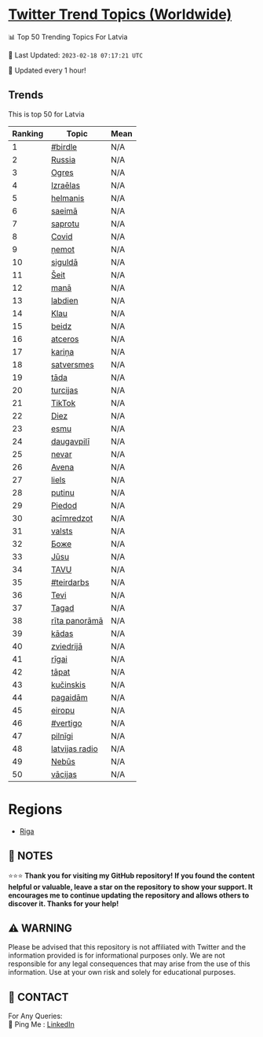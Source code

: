 [Twitter Trend Topics (Worldwide)](https://github.com/ErcinDedeoglu/Twitter-Trend-Topics)
==========


📊 Top 50 Trending Topics For Latvia

📆 Last Updated: `2023-02-18 07:17:21 UTC`

🔧 Updated every 1 hour!


## Trends

This is top 50 for Latvia

| Ranking | Topic | Mean |
| ------- | ------------ | ------------ |
| 1 | [#birdle](http://twitter.com/search?q=%23birdle) | N/A |
| 2 | [Russia](http://twitter.com/search?q=Russia) | N/A |
| 3 | [Ogres](http://twitter.com/search?q=Ogres) | N/A |
| 4 | [Izraēlas](http://twitter.com/search?q=Izra%c4%93las) | N/A |
| 5 | [helmanis](http://twitter.com/search?q=helmanis) | N/A |
| 6 | [saeimā](http://twitter.com/search?q=saeim%c4%81) | N/A |
| 7 | [saprotu](http://twitter.com/search?q=saprotu) | N/A |
| 8 | [Covid](http://twitter.com/search?q=Covid) | N/A |
| 9 | [ņemot](http://twitter.com/search?q=%c5%86emot) | N/A |
| 10 | [siguldā](http://twitter.com/search?q=siguld%c4%81) | N/A |
| 11 | [Šeit](http://twitter.com/search?q=%c5%a0eit) | N/A |
| 12 | [manā](http://twitter.com/search?q=man%c4%81) | N/A |
| 13 | [labdien](http://twitter.com/search?q=labdien) | N/A |
| 14 | [Klau](http://twitter.com/search?q=Klau) | N/A |
| 15 | [beidz](http://twitter.com/search?q=beidz) | N/A |
| 16 | [atceros](http://twitter.com/search?q=atceros) | N/A |
| 17 | [kariņa](http://twitter.com/search?q=kari%c5%86a) | N/A |
| 18 | [satversmes](http://twitter.com/search?q=satversmes) | N/A |
| 19 | [tāda](http://twitter.com/search?q=t%c4%81da) | N/A |
| 20 | [turcijas](http://twitter.com/search?q=turcijas) | N/A |
| 21 | [TikTok](http://twitter.com/search?q=TikTok) | N/A |
| 22 | [Diez](http://twitter.com/search?q=Diez) | N/A |
| 23 | [esmu](http://twitter.com/search?q=esmu) | N/A |
| 24 | [daugavpilī](http://twitter.com/search?q=daugavpil%c4%ab) | N/A |
| 25 | [nevar](http://twitter.com/search?q=nevar) | N/A |
| 26 | [Avena](http://twitter.com/search?q=Avena) | N/A |
| 27 | [liels](http://twitter.com/search?q=liels) | N/A |
| 28 | [putinu](http://twitter.com/search?q=putinu) | N/A |
| 29 | [Piedod](http://twitter.com/search?q=Piedod) | N/A |
| 30 | [acīmredzot](http://twitter.com/search?q=ac%c4%abmredzot) | N/A |
| 31 | [valsts](http://twitter.com/search?q=valsts) | N/A |
| 32 | [Боже](http://twitter.com/search?q=%d0%91%d0%be%d0%b6%d0%b5) | N/A |
| 33 | [Jūsu](http://twitter.com/search?q=J%c5%absu) | N/A |
| 34 | [TAVU](http://twitter.com/search?q=TAVU) | N/A |
| 35 | [#teirdarbs](http://twitter.com/search?q=%23teirdarbs) | N/A |
| 36 | [Tevi](http://twitter.com/search?q=Tevi) | N/A |
| 37 | [Tagad](http://twitter.com/search?q=Tagad) | N/A |
| 38 | [rīta panorāmā](http://twitter.com/search?q=r%c4%abta+panor%c4%81m%c4%81) | N/A |
| 39 | [kādas](http://twitter.com/search?q=k%c4%81das) | N/A |
| 40 | [zviedrijā](http://twitter.com/search?q=zviedrij%c4%81) | N/A |
| 41 | [rīgai](http://twitter.com/search?q=r%c4%abgai) | N/A |
| 42 | [tāpat](http://twitter.com/search?q=t%c4%81pat) | N/A |
| 43 | [kučinskis](http://twitter.com/search?q=ku%c4%8dinskis) | N/A |
| 44 | [pagaidām](http://twitter.com/search?q=pagaid%c4%81m) | N/A |
| 45 | [eiropu](http://twitter.com/search?q=eiropu) | N/A |
| 46 | [#vertigo](http://twitter.com/search?q=%23vertigo) | N/A |
| 47 | [pilnīgi](http://twitter.com/search?q=piln%c4%abgi) | N/A |
| 48 | [latvijas radio](http://twitter.com/search?q=latvijas+radio) | N/A |
| 49 | [Nebūs](http://twitter.com/search?q=Neb%c5%abs) | N/A |
| 50 | [vācijas](http://twitter.com/search?q=v%c4%81cijas) | N/A |



# Regions

* [Riga](</Latvia/Riga.md>)



## 📝 NOTES

⭐⭐⭐ **Thank you for visiting my GitHub repository! If you found the content helpful or valuable, leave a star on the repository to show your support. It encourages me to continue updating the repository and allows others to discover it. Thanks for your help!**


## ⚠️ WARNING

Please be advised that this repository is not affiliated with Twitter and the information provided is for informational purposes only. We are not responsible for any legal consequences that may arise from the use of this information. Use at your own risk and solely for educational purposes.


## 📨 CONTACT

 For Any Queries:  
            🏓 Ping Me : [LinkedIn](https://www.linkedin.com/in/ercindedeoglu/)
